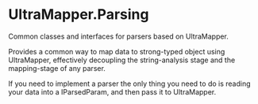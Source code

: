 # UltraMapper.Parsing
Common classes and interfaces for parsers based on UltraMapper.

Provides a common way to map data to strong-typed object using UltraMapper,
effectively decoupling the string-analysis stage and the mapping-stage of any parser.

If you need to implement a parser the only thing you need to do is 
reading your data into a IParsedParam, and then pass it to UltraMapper.
